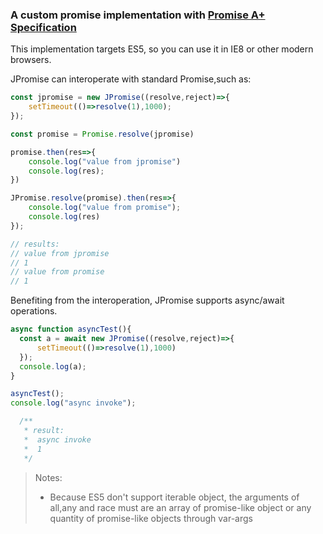 ### A custom promise implementation with [Promise A+ Specification](https://github.com/promises-aplus/promises-spec)

This implementation targets ES5, so you can use it in IE8 or other modern browsers.

JPromise can interoperate with standard Promise,such as:
``` javascript
const jpromise = new JPromise((resolve,reject)=>{
    setTimeout(()=>resolve(1),1000);
});

const promise = Promise.resolve(jpromise)

promise.then(res=>{
    console.log("value from jpromise")
    console.log(res);
})

JPromise.resolve(promise).then(res=>{
    console.log("value from promise");
    console.log(res)
});

// results:
// value from jpromise
// 1
// value from promise
// 1

```

  Benefiting from the interoperation, JPromise supports async/await operations.

  ```javascript
  async function asyncTest(){
    const a = await new JPromise((resolve,reject)=>{
        setTimeout(()=>resolve(1),1000)
    });
    console.log(a);
}

asyncTest();
console.log("async invoke");

    /**
     * result:
     *  async invoke
     *  1  
     */
  ```

> Notes:
> - Because ES5 don't support iterable object, the arguments of  all,any and race must are an array of promise-like object or any quantity of promise-like objects through var-args



